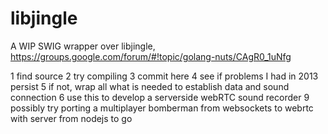 # libjingle
A WIP SWIG wrapper over libjingle, https://groups.google.com/forum/#!topic/golang-nuts/CAgR0_1uNfg

1 find source
2 try compiling
3 commit here
4 see if problems I had in 2013 persist
5 if not, wrap all what is needed to establish data and sound connection
6 use this to develop a serverside webRTC sound recorder
9 possibly try porting a multiplayer bomberman from websockets to webrtc with server from nodejs to go
